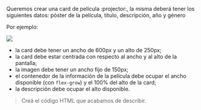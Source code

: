 Queremos crear una card de película :projector:, la misma deberá tener los siguientes datos: póster de la película, título, descripción, año y género

Por ejemplo:

![](https://i.ibb.co/z6hKMWp/Screen-Shot-2020-08-28-at-17-10-56.png)

- la card debe tener un ancho de 600px y un alto de 250px;
- la card debe estar centrada con respecto al ancho y al alto de la pantalla;
- la imagen debe tener un ancho fijo de 150px;
- el contenedor de la información de la película debe ocupar el ancho disponible (con `flex-grow`) y el 100% del alto de la card;
- la descripción debe ocupar el alto disponible.

> Creá el código HTML que acabamos de describir.
